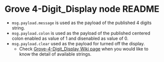 # Grove 4-Digit_Display node README

* ```msg.payload.message``` is used as the payload of the published 4 digits string. 
* ```msg.payload.colon``` is used as the payload of the published centered colon enabled as value of 1 and disenabled as value of 0. 
* ```msg.payload.clear``` used as the payload for turned off the display. 
    * Check <a href="http://wiki.seeedstudio.com/Grove-4-Digit_Display/" target="_blank">Grove-4-Digit_Display Wiki page</a> when you would like to know the detail of available strings.